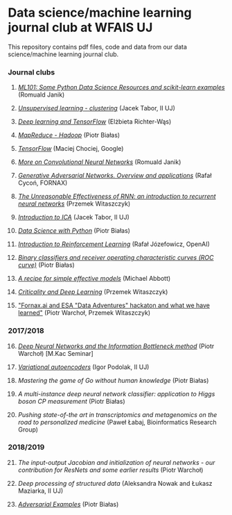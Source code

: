 # Data science/machine learning journal club at WFAIS UJ

This repository contains pdf files, code and data from our data science/machine learning journal club.

### Journal clubs

1. [*ML101: Some Python Data Science Resources and scikit-learn examples*](https://github.com/rmldj/data-science-journal-club/tree/master/journal_club_1) (Romuald Janik)
2. [*Unsupervised learning - clustering*](https://github.com/rmldj/data-science-journal-club/raw/master/journal_club_2/ref-tabor.pdf) (Jacek Tabor, II UJ)

3. [*Deep learning and TensorFlow*](https://github.com/rmldj/data-science-journal-club/raw/master/journal_club_3/DataScience_18Nov16.pdf) (Elżbieta Richter-Wąs)

4. [*MapReduce - Hadoop*](https://github.com/rmldj/data-science-journal-club/raw/master/journal_club_4/hadoop.pdf) (Piotr Białas)

5. [*TensorFlow*](https://github.com/rmldj/data-science-journal-club/raw/master/journal_club_5/TF-WFAIS.pdf) (Maciej Chociej, Google)

6. [*More on Convolutional Neural Networks*](https://github.com/rmldj/data-science-journal-club/raw/master/journal_club_6/cnn.pdf) (Romuald Janik)

7. [*Generative Adversarial  Networks. Overview and applications*](https://github.com/rmldj/data-science-journal-club/raw/master/journal_club_7/gan_uj.pdf) (Rafał Cycoń, FORNAX)

8. [*The Unreasonable Effectiveness of RNN: an
introduction to recurrent neural networks*](https://github.com/rmldj/data-science-journal-club/raw/master/journal_club_8/IntroToRNN.pdf) (Przemek Witaszczyk)

9. [*​Introduction to ICA*](https://github.com/rmldj/data-science-journal-club/raw/master/journal_club_9/ica.pdf) (Jacek Tabor, II UJ)

10. [*Data Science with Python*](https://github.com/rmldj/data-science-journal-club/tree/master/journal_club_10) (Piotr Białas)

11. [*Introduction to Reinforcement Learning*](https://github.com/rmldj/data-science-journal-club/tree/master/journal_club_11) (Rafał Józefowicz, OpenAI)

12. [*Binary classifiers and receiver operating characteristic curves (ROC curve)*](https://github.com/rmldj/data-science-journal-club/tree/master/journal_club_12) (Piotr Białas)

13. [*A recipe for simple effective models*](https://github.com/rmldj/data-science-journal-club/raw/master/journal_club_13/UJ_talk_May_2017_v2.pdf) (Michael Abbott)

14. [*​Criticality and Deep Learning*](https://github.com/rmldj/data-science-journal-club/raw/master/journal_club_14/CriticalNN.pdf) (Przemek Witaszczyk)

15. ["Fornax.ai and ESA "Data Adventures" hackaton and what we have learned"](https://github.com/dataadventures/mars_express_orbiter) (Piotr Warchoł, Przemek Witaszczyk)

### 2017/2018

16. [*Deep Neural Networks and the Information Bottleneck method*](https://github.com/rmldj/data-science-journal-club/raw/master/journal_club_16/DNNeoc.pdf) (Piotr Warchoł) [M.Kac Seminar]

17. [*Variational autoencoders*](https://github.com/rmldj/data-science-journal-club/tree/master/journal_club_17/vae.ipynb) (Igor Podolak, II UJ)

18. *Mastering the game of Go without human knowledge* (Piotr Białas)

19. *A multi-instance deep neural network classifier: application to Higgs boson CP measurement* (Piotr Białas)

20. *Pushing state-of-the art in transcriptomics and metagenomics on the road to personalized medicine* (Paweł Łabaj, Bioinformatics Research Group)

### 2018/2019

21. *The input-output Jacobian and initialization of neural networks - our contribution for ResNets and some earlier results* (Piotr Warchoł)

22. *Deep processing of structured data* (Aleksandra Nowak and Łukasz Maziarka, II UJ)

23. [*Adversarial Examples*](https://github.com/rmldj/data-science-journal-club/tree/master/journal_club_23) (Piotr Białas)
